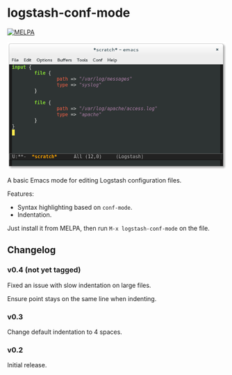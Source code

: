 # logstash-conf-mode

[![MELPA](http://melpa.org/packages/logstash-conf-badge.svg)](http://melpa.org/#/logstash-conf)

![logstash-conf-mode](screenshot.png)

A basic Emacs mode for editing Logstash configuration files.

Features:

* Syntax highlighting based on `conf-mode`.
* Indentation.

Just install it from MELPA, then run `M-x logstash-conf-mode` on the file.

## Changelog

### v0.4 (not yet tagged)

Fixed an issue with slow indentation on large files.

Ensure point stays on the same line when indenting.

### v0.3

Change default indentation to 4 spaces.

### v0.2

Initial release.
